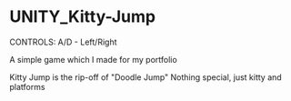 # UNITY_Kitty-Jump

CONTROLS:
A/D - Left/Right

A simple game which I made for my portfolio

Kitty Jump is the rip-off of "Doodle Jump" Nothing special, just kitty and platforms
